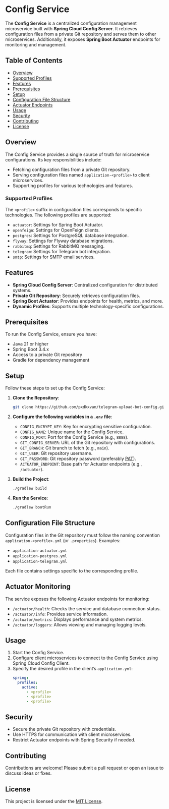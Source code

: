 # Config Service

The **Config Service** is a centralized configuration management microservice built with **Spring Cloud Config Server**. It retrieves configuration files from a private Git repository and serves them to other microservices. Additionally, it exposes **Spring Boot Actuator** endpoints for monitoring and management.

## Table of Contents
- [Overview](#overview)
- [Supported Profiles](#supported-profiles)
- [Features](#features)
- [Prerequisites](#prerequisites)
- [Setup](#setup)
- [Configuration File Structure](#configuration-file-structure)
- [Actuator Endpoints](#actuator-monitoring)
- [Usage](#usage)
- [Security](#security)
- [Contributing](#contributing)
- [License](#license)

## Overview

The Config Service provides a single source of truth for microservice configurations. Its key responsibilities include:
- Fetching configuration files from a private Git repository.
- Serving configuration files named `application-<profile>` to client microservices.
- Supporting profiles for various technologies and features.

### Supported Profiles

The `<profile>` suffix in configuration files corresponds to specific technologies. The following profiles are supported:
- `actuator`: Settings for Spring Boot Actuator.
- `openfeign`: Settings for OpenFeign clients.
- `postgres`: Settings for PostgreSQL database integration.
- `flyway`: Settings for Flyway database migrations.
- `rabbitmq`: Settings for RabbitMQ messaging.
- `telegram`: Settings for Telegram bot integration.
- `smtp`: Settings for SMTP email services.

## Features

- **Spring Cloud Config Server**: Centralized configuration for distributed systems.
- **Private Git Repository**: Securely retrieves configuration files.
- **Spring Boot Actuator**: Provides endpoints for health, metrics, and more.
- **Dynamic Profiles**: Supports multiple technology-specific configurations.

## Prerequisites

To run the Config Service, ensure you have:
- Java 21 or higher
- Spring Boot 3.4.x
- Access to a private Git repository
- Gradle for dependency management

## Setup

Follow these steps to set up the Config Service:

1. **Clone the Repository**:
   ```bash
   git clone https://github.com/pxdkxvan/telegram-upload-bot-config.git
   ```

2. **Configure the following variables in a `.env` file**:
   - `CONFIG_ENCRYPT_KEY`: Key for encrypting sensitive configuration.
   - `CONFIG_NAME`: Unique name for the Config Service.
   - `CONFIG_PORT`: Port for the Config Service (e.g., `8888`).
   - `GIT_CONFIG_SERVER`: URL of the Git repository with configurations.
   - `GIT_BRANCH`: Git branch to fetch (e.g., `main`).
   - `GIT_USER`: Git repository username.
   - `GIT_PASSWORD`: Git repository password (preferably [PAT](https://docs.github.com/en/authentication/keeping-your-account-and-data-secure/managing-your-personal-access-tokens)).
   - `ACTUATOR_ENDPOINT`: Base path for Actuator endpoints (e.g., `/actuator`).

3. **Build the Project**:
   ```bash
   ./gradlew build
   ```

4. **Run the Service**:
   ```bash
   ./gradlew bootRun
   ```

## Configuration File Structure

Configuration files in the Git repository must follow the naming convention `application-<profile>.yml` (or `.properties`). Examples:
- `application-actuator.yml`
- `application-postgres.yml`
- `application-telegram.yml`

Each file contains settings specific to the corresponding profile.

## Actuator Monitoring

The service exposes the following Actuator endpoints for monitoring:
- `/actuator/health`: Checks the service and database connection status.
- `/actuator/info`: Provides service information.
- `/actuator/metrics`: Displays performance and system metrics.
- `/actuator/loggers`: Allows viewing and managing logging levels.

## Usage

1. Start the Config Service.
2. Configure client microservices to connect to the Config Service using Spring Cloud Config Client.
3. Specify the desired profile in the client’s `application.yml`:
   ```yaml
   spring:
     profiles:
       active:
         - <profile>
         - <profile>
         - <profile>
   ```

## Security

- Secure the private Git repository with credentials.
- Use HTTPS for communication with client microservices.
- Restrict Actuator endpoints with Spring Security if needed.

## Contributing

Contributions are welcome! Please submit a pull request or open an issue to discuss ideas or fixes.

## License

This project is licensed under the [MIT License](LICENSE).